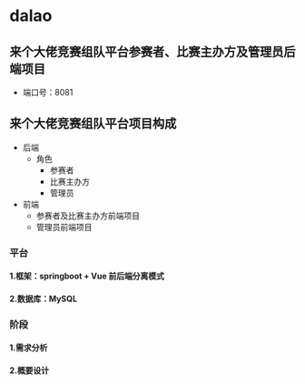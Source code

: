 # dalao
## 来个大佬竞赛组队平台参赛者、比赛主办方及管理员后端项目
   - 端口号：8081


## 来个大佬竞赛组队平台项目构成
- 后端
    - 角色
        - 参赛者
        - 比赛主办方
        - 管理员
- 前端
    - 参赛者及比赛主办方前端项目
    - 管理员前端项目



### 平台
#### 1.框架：springboot + Vue 前后端分离模式
#### 2.数据库：MySQL

### 阶段 
#### 1.需求分析
#### 2.概要设计

 
